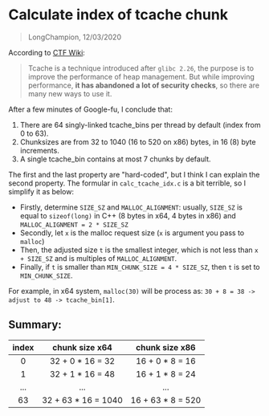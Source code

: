  # Calculate index of tcache chunk
> LongChampion, 12/03/2020

According to [CTF Wiki](https://ctf-wiki.github.io/ctf-wiki/pwn/linux/glibc-heap/implementation/tcache/):
> Tcache is a technique introduced after `glibc 2.26`, the purpose is to improve the performance of heap management. But while improving performance, **it has abandoned a lot of security checks**, so there are many new ways to use it.

After a few minutes of Google-fu, I conclude that:
1. There are 64 singly-linked tcache_bins per thread by default (index from 0 to 63).
2. Chunksizes are from 32 to 1040 (16 to 520 on x86) bytes, in 16 (8) byte increments.
3. A single tcache_bin contains at most 7 chunks by default.

The first and the last property are "hard-coded", but I think I can explain the second property. The formular in `calc_tcache_idx.c` is a bit terrible, so I simplify it as below:
- Firstly, determine `SIZE_SZ` and `MALLOC_ALIGNMENT`: usually, `SIZE_SZ` is equal to `sizeof(long)` in C++ (8 bytes in x64, 4 bytes in x86) and `MALLOC_ALIGNMENT = 2 * SIZE_SZ`
- Secondly, let `x` is the malloc request size (`x` is argument you pass to `malloc`)
- Then, the adjusted size `t` is the smallest integer, which is not less than `x + SIZE_SZ` and is multiples of `MALLOC_ALIGNMENT`.
- Finally, if `t` is smaller than `MIN_CHUNK_SIZE = 4 * SIZE_SZ`, then `t` is set to `MIN_CHUNK_SIZE`.

For example, in x64 system, `malloc(30)` will be process as: `30 + 8 = 38 -> adjust to 48 -> tcache_bin[1]`.

## Summary:
| index |    chunk size x64   |   chunk size x86  |
|:-----:|:-------------------:|:-----------------:|
|   0   |   32 + 0 * 16 = 32  |  16 + 0 * 8 = 16  |
|   1   |   32 + 1 * 16 = 48  |  16 + 1 * 8 = 24  |
|  ...  |         ...         |        ...        |
|   63  | 32 + 63 * 16 = 1040 | 16 + 63 * 8 = 520 |
